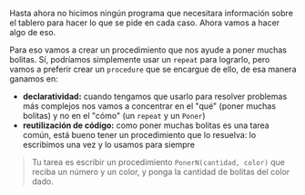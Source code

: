 Hasta ahora no hicimos ningún programa que necesitara información sobre el tablero para hacer lo que se pide en cada caso.
Ahora vamos a hacer algo de eso. 

Para eso vamos a crear un procedimiento que nos ayude a poner muchas bolitas. Sí, podríamos simplemente usar un `repeat` para lograrlo, pero vamos a preferir crear un `procedure` que se encargue de ello, de esa manera ganamos en:

* **declaratividad:** cuando tengamos que usarlo para resolver problemas más complejos nos vamos a concentrar en el "qué" (poner muchas bolitas) y no en el "cómo" (un `repeat` y un `Poner`)
* **reutilización de código:** como poner muchas bolitas es una tarea común, está bueno tener un procedimiento que lo resuelva: lo escribimos una vez y lo usamos para siempre

> Tu tarea es escribir un procedimiento `PonerN(cantidad, color)` que reciba un número y un color, y ponga la cantidad de bolitas del color dado.
